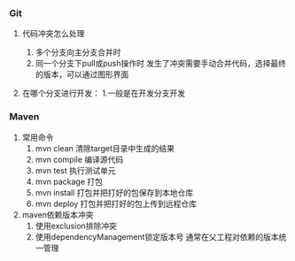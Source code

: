 ### Git
1. 代码冲突怎么处理
   1. 多个分支向主分支合并时
   2. 同一个分支下pull或push操作时
发生了冲突需要手动合并代码，选择最终的版本，可以通过图形界面

2. 在哪个分支进行开发：
   1.一般是在开发分支开发


### Maven
1. 常用命令
   1. mvn  clean 清除target目录中生成的结果
   2. mvn compile 编译源代码
   3. mvn test 执行测试单元
   4. mvn package 打包
   5. mvn install 打包并把打好的包保存到本地仓库
   6. mvn deploy 打包并把打好的包上传到远程仓库
2. maven依赖版本冲突
   1. 使用exclusion排除冲突
   2. 使用dependencyManagement锁定版本号
   通常在父工程对依赖的版本统一管理


